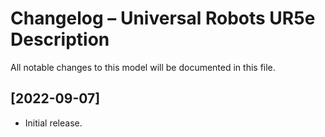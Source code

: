 # Changelog – Universal Robots UR5e Description

All notable changes to this model will be documented in this file.

## [2022-09-07]
- Initial release.
